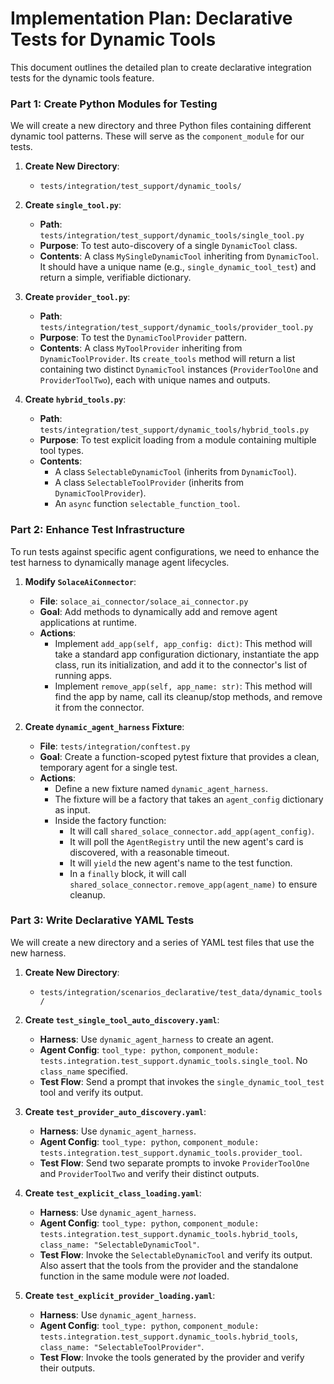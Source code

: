 # Implementation Plan: Declarative Tests for Dynamic Tools

This document outlines the detailed plan to create declarative integration tests for the dynamic tools feature.

### Part 1: Create Python Modules for Testing

We will create a new directory and three Python files containing different dynamic tool patterns. These will serve as the `component_module` for our tests.

1.  **Create New Directory**:
    *   `tests/integration/test_support/dynamic_tools/`

2.  **Create `single_tool.py`**:
    *   **Path**: `tests/integration/test_support/dynamic_tools/single_tool.py`
    *   **Purpose**: To test auto-discovery of a single `DynamicTool` class.
    *   **Contents**: A class `MySingleDynamicTool` inheriting from `DynamicTool`. It should have a unique name (e.g., `single_dynamic_tool_test`) and return a simple, verifiable dictionary.

3.  **Create `provider_tool.py`**:
    *   **Path**: `tests/integration/test_support/dynamic_tools/provider_tool.py`
    *   **Purpose**: To test the `DynamicToolProvider` pattern.
    *   **Contents**: A class `MyToolProvider` inheriting from `DynamicToolProvider`. Its `create_tools` method will return a list containing two distinct `DynamicTool` instances (`ProviderToolOne` and `ProviderToolTwo`), each with unique names and outputs.

4.  **Create `hybrid_tools.py`**:
    *   **Path**: `tests/integration/test_support/dynamic_tools/hybrid_tools.py`
    *   **Purpose**: To test explicit loading from a module containing multiple tool types.
    *   **Contents**:
        *   A class `SelectableDynamicTool` (inherits from `DynamicTool`).
        *   A class `SelectableToolProvider` (inherits from `DynamicToolProvider`).
        *   An `async` function `selectable_function_tool`.

### Part 2: Enhance Test Infrastructure

To run tests against specific agent configurations, we need to enhance the test harness to dynamically manage agent lifecycles.

1.  **Modify `SolaceAiConnector`**:
    *   **File**: `solace_ai_connector/solace_ai_connector.py`
    *   **Goal**: Add methods to dynamically add and remove agent applications at runtime.
    *   **Actions**:
        *   Implement `add_app(self, app_config: dict)`: This method will take a standard app configuration dictionary, instantiate the app class, run its initialization, and add it to the connector's list of running apps.
        *   Implement `remove_app(self, app_name: str)`: This method will find the app by name, call its cleanup/stop methods, and remove it from the connector.

2.  **Create `dynamic_agent_harness` Fixture**:
    *   **File**: `tests/integration/conftest.py`
    *   **Goal**: Create a function-scoped pytest fixture that provides a clean, temporary agent for a single test.
    *   **Actions**:
        *   Define a new fixture named `dynamic_agent_harness`.
        *   The fixture will be a factory that takes an `agent_config` dictionary as input.
        *   Inside the factory function:
            *   It will call `shared_solace_connector.add_app(agent_config)`.
            *   It will poll the `AgentRegistry` until the new agent's card is discovered, with a reasonable timeout.
            *   It will `yield` the new agent's name to the test function.
            *   In a `finally` block, it will call `shared_solace_connector.remove_app(agent_name)` to ensure cleanup.

### Part 3: Write Declarative YAML Tests

We will create a new directory and a series of YAML test files that use the new harness.

1.  **Create New Directory**:
    *   `tests/integration/scenarios_declarative/test_data/dynamic_tools/`

2.  **Create `test_single_tool_auto_discovery.yaml`**:
    *   **Harness**: Use `dynamic_agent_harness` to create an agent.
    *   **Agent Config**: `tool_type: python`, `component_module: tests.integration.test_support.dynamic_tools.single_tool`. No `class_name` specified.
    *   **Test Flow**: Send a prompt that invokes the `single_dynamic_tool_test` tool and verify its output.

3.  **Create `test_provider_auto_discovery.yaml`**:
    *   **Harness**: Use `dynamic_agent_harness`.
    *   **Agent Config**: `tool_type: python`, `component_module: tests.integration.test_support.dynamic_tools.provider_tool`.
    *   **Test Flow**: Send two separate prompts to invoke `ProviderToolOne` and `ProviderToolTwo` and verify their distinct outputs.

4.  **Create `test_explicit_class_loading.yaml`**:
    *   **Harness**: Use `dynamic_agent_harness`.
    *   **Agent Config**: `tool_type: python`, `component_module: tests.integration.test_support.dynamic_tools.hybrid_tools`, `class_name: "SelectableDynamicTool"`.
    *   **Test Flow**: Invoke the `SelectableDynamicTool` and verify its output. Also assert that the tools from the provider and the standalone function in the same module were *not* loaded.

5.  **Create `test_explicit_provider_loading.yaml`**:
    *   **Harness**: Use `dynamic_agent_harness`.
    *   **Agent Config**: `tool_type: python`, `component_module: tests.integration.test_support.dynamic_tools.hybrid_tools`, `class_name: "SelectableToolProvider"`.
    *   **Test Flow**: Invoke the tools generated by the provider and verify their outputs.
